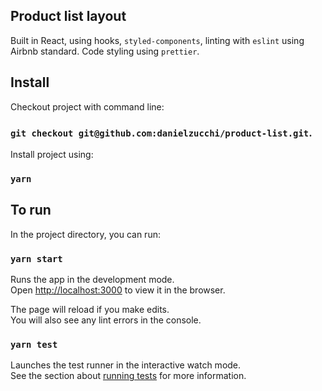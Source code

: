 ## Product list layout

Built in React, using hooks, `styled-components`, linting with `eslint` using Airbnb standard. Code styling using `prettier`.

## Install

Checkout project with command line:

### `git checkout git@github.com:danielzucchi/product-list.git`.

Install project using:

### `yarn`

## To run

In the project directory, you can run:

### `yarn start`

Runs the app in the development mode.\
Open [http://localhost:3000](http://localhost:3000) to view it in the browser.

The page will reload if you make edits.\
You will also see any lint errors in the console.

### `yarn test`

Launches the test runner in the interactive watch mode.\
See the section about [running tests](https://facebook.github.io/create-react-app/docs/running-tests) for more information.
